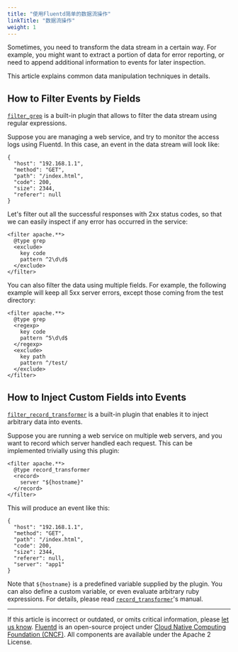 ```yaml
---
title: "使用Fluentd简单的数据流操作"
linkTitle: "数据流操作"
weight: 1
---
```


Sometimes, you need to transform the data stream in a certain way. For
example, you might want to extract a portion of data for error reporting,
or need to append additional information to events for later inspection.

This article explains common data manipulation techniques in details.

## How to Filter Events by Fields

[`filter_grep`](/plugins/filter/grep.md) is a built-in plugin that allows to
filter the data stream using regular expressions.

Suppose you are managing a web service, and try to monitor the access
logs using Fluentd. In this case, an event in the data stream will look
like:

```
{
  "host": "192.168.1.1",
  "method": "GET",
  "path": "/index.html",
  "code": 200,
  "size": 2344,
  "referer": null
}
```

Let's filter out all the successful responses with 2xx status codes, so
that we can easily inspect if any error has occurred in the service:

```
<filter apache.**>
  @type grep
  <exclude>
    key code
    pattern ^2\d\d$
  </exclude>
</filter>
```

You can also filter the data using multiple fields. For example, the
following example will keep all 5xx server errors, except those coming
from the test directory:

```
<filter apache.**>
  @type grep
  <regexp>
    key code
    pattern ^5\d\d$
  </regexp>
  <exclude>
    key path
    pattern ^/test/
  </exclude>
</filter>
```

## How to Inject Custom Fields into Events

[`filter_record_transformer`](/plugins/filter/record_transformer.md) is a
built-in plugin that enables it to inject arbitrary data into events.

Suppose you are running a web service on multiple web servers, and you
want to record which server handled each request. This can be
implemented trivially using this plugin:

```
<filter apache.**>
  @type record_transformer
  <record>
    server "${hostname}"
  </record>
</filter>
```

This will produce an event like this:

```
{
  "host": "192.168.1.1",
  "method": "GET",
  "path": "/index.html",
  "code": 200,
  "size": 2344,
  "referer": null,
  "server": "app1"
}
```

Note that `${hostname}` is a predefined variable supplied by the
plugin. You can also define a custom variable, or even evaluate
arbitrary ruby expressions. For details, please read
[`record_transformer`](/plugins/filter/record_transformer.md)'s manual.

---

If this article is incorrect or outdated, or omits critical information, please [let us know](https://github.com/fluent/fluentd-docs-gitbook/issues?state=open).
[Fluentd](http://www.fluentd.org/) is an open-source project under [Cloud Native Computing Foundation (CNCF)](https://cncf.io/). All components are available under the Apache 2 License.
